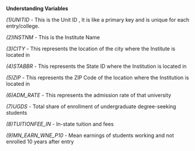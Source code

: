 **Understanding Variables**

*(1)UNITID* - This is the Unit ID , It is like a primary key and is unique for each entry/college.

*(2)INSTNM* - This is the Institute Name

*(3)CITY* - This represents the location of the city where the Institute is located in

*(4)STABBR* - This represents the State ID where the Institution is located in

*(5)ZIP* - This represents the ZIP Code of the location where the Institution is located in

*(6)ADM_RATE* - This represents the admission rate of that university

*(7)UGDS* - Total share of enrollment of undergraduate degree-seeking students

*(8)TUITIONFEE_IN* - In-state tuition and fees

*(9)MN_EARN_WNE_P10* - Mean earnings of students working and not enrolled 10 years after entry
